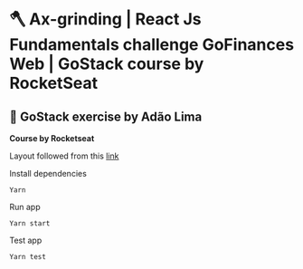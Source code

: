 # 🪓 Ax-grinding | React Js Fundamentals challenge GoFinances Web | GoStack course by RocketSeat

## 🚀 GoStack exercise by Adão Lima

__Course by Rocketseat__

Layout followed from this [link](https://www.figma.com/file/EgOhyj1Inz14dhWGVhRlhr/GoFinances?node-id=1%3A863)

Install dependencies

```shell
Yarn
```

Run app

```shell
Yarn start
```

Test app

```shell
Yarn test
```

<!-- ### ⚡️💡 Insights -->


